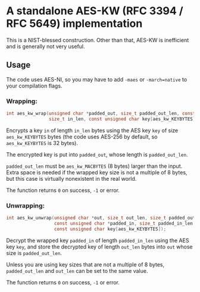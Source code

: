 # A standalone AES-KW (RFC 3394 / RFC 5649) implementation

This is a NIST-blessed construction. Other than that, AES-KW is inefficient and is generally not very useful.

## Usage

The code uses AES-NI, so you may have to add `-maes` or `-march=native` to your compilation flags.

### Wrapping:

```c
int aes_kw_wrap(unsigned char *padded_out, size_t padded_out_len, const unsigned char *in,
                size_t in_len, const unsigned char key[aes_kw_KEYBYTES]);
```

Encrypts a key `in` of length `in_len` bytes using the AES key `key` of size `aes_kw_KEYBYTES` bytes (the code uses AES-256 by default, so `aes_kw_KEYBYTES` is 32 bytes).

The encrypted key is put into `padded_out`, whose length is `padded_out_len`.

`padded_out_len` must be `aes_kw_MACBYTES` (8 bytes) larger than the input. Extra space is needed if the wrapped key size is not a multiple of 8 bytes, but this case is virtually nonexistent in the real world.

The function returns `0` on success, `-1` or error.

### Unwrapping:

```c
int aes_kw_unwrap(unsigned char *out, size_t out_len, size_t padded_out_len,
                  const unsigned char *padded_in, size_t padded_in_len,
                  const unsigned char key[aes_kw_KEYBYTES]);
```

Decrypt the wrapped key `padded_in` of length `padded_in_len` using the AES key `key`, and store the decrypted key of length `out_len` bytes into `out` whose size is `padded_out_len`.

Unless you are using key sizes that are not a multiple of 8 bytes, `padded_out_len` and `out_len` can be set to the same value.

The function returns `0` on success, `-1` or error.
